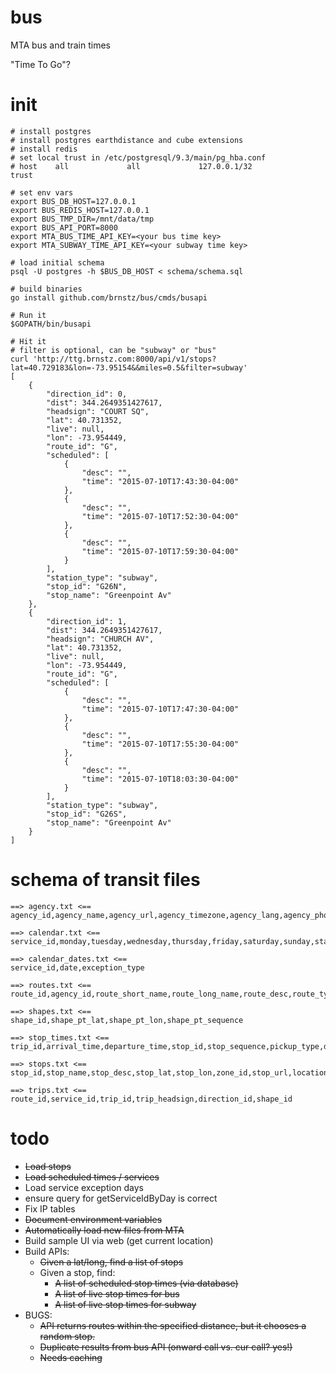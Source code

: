 # bus
MTA bus and train times

"Time To Go"?

# init

```
# install postgres
# install postgres earthdistance and cube extensions
# install redis
# set local trust in /etc/postgresql/9.3/main/pg_hba.conf
# host    all             all             127.0.0.1/32            trust

# set env vars
export BUS_DB_HOST=127.0.0.1
export BUS_REDIS_HOST=127.0.0.1
export BUS_TMP_DIR=/mnt/data/tmp
export BUS_API_PORT=8000
export MTA_BUS_TIME_API_KEY=<your bus time key>
export MTA_SUBWAY_TIME_API_KEY=<your subway time key>

# load initial schema
psql -U postgres -h $BUS_DB_HOST < schema/schema.sql

# build binaries
go install github.com/brnstz/bus/cmds/busapi

# Run it
$GOPATH/bin/busapi

# Hit it
# filter is optional, can be "subway" or "bus"
curl 'http://ttg.brnstz.com:8000/api/v1/stops?lat=40.729183&lon=-73.95154&&miles=0.5&filter=subway' 
[
    {
        "direction_id": 0,
        "dist": 344.2649351427617,
        "headsign": "COURT SQ",
        "lat": 40.731352,
        "live": null,
        "lon": -73.954449,
        "route_id": "G",
        "scheduled": [
            {
                "desc": "",
                "time": "2015-07-10T17:43:30-04:00"
            },
            {
                "desc": "",
                "time": "2015-07-10T17:52:30-04:00"
            },
            {
                "desc": "",
                "time": "2015-07-10T17:59:30-04:00"
            }
        ],
        "station_type": "subway",
        "stop_id": "G26N",
        "stop_name": "Greenpoint Av"
    },
    {
        "direction_id": 1,
        "dist": 344.2649351427617,
        "headsign": "CHURCH AV",
        "lat": 40.731352,
        "live": null,
        "lon": -73.954449,
        "route_id": "G",
        "scheduled": [
            {
                "desc": "",
                "time": "2015-07-10T17:47:30-04:00"
            },
            {
                "desc": "",
                "time": "2015-07-10T17:55:30-04:00"
            },
            {
                "desc": "",
                "time": "2015-07-10T18:03:30-04:00"
            }
        ],
        "station_type": "subway",
        "stop_id": "G26S",
        "stop_name": "Greenpoint Av"
    }
]
```

# schema of transit files

```
==> agency.txt <==
agency_id,agency_name,agency_url,agency_timezone,agency_lang,agency_phone

==> calendar.txt <==
service_id,monday,tuesday,wednesday,thursday,friday,saturday,sunday,start_date,end_date

==> calendar_dates.txt <==
service_id,date,exception_type

==> routes.txt <==
route_id,agency_id,route_short_name,route_long_name,route_desc,route_type,route_url,route_color,route_text_color

==> shapes.txt <==
shape_id,shape_pt_lat,shape_pt_lon,shape_pt_sequence

==> stop_times.txt <==
trip_id,arrival_time,departure_time,stop_id,stop_sequence,pickup_type,drop_off_type

==> stops.txt <==
stop_id,stop_name,stop_desc,stop_lat,stop_lon,zone_id,stop_url,location_type,parent_station

==> trips.txt <==
route_id,service_id,trip_id,trip_headsign,direction_id,shape_id
```

# todo

  * ~~Load stops~~
  * ~~Load scheduled times / services~~
  * Load service exception days
  * ensure query for getServiceIdByDay is correct
  * Fix IP tables
  * ~~Document environment variables~~
  * ~~Automatically load new files from MTA~~
  * Build sample UI via web (get current location)
  * Build APIs:
    * ~~Given a lat/long, find a list of stops~~
    * Given a stop, find:
        * ~~A list of scheduled stop times (via database)~~
        * ~~A list of live stop times for bus~~
        * ~~A list of live stop times for subway~~
  * BUGS:
     * ~~API returns routes within the specified distance, but it chooses a
       random stop.~~
     * ~~Duplicate results from bus API (onward call vs. cur call? yes!)~~
     * ~~Needs caching~~

